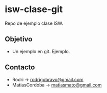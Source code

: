 # isw-clase-git
Repo de ejemplo clase ISW.

## Objetivo
- Un ejemplo en git. Ejemplo.

## Contacto
- Rodri -> rodrigobravo@gmail.com 
- MatiasCordoba -> matiasmato@gmail.com

